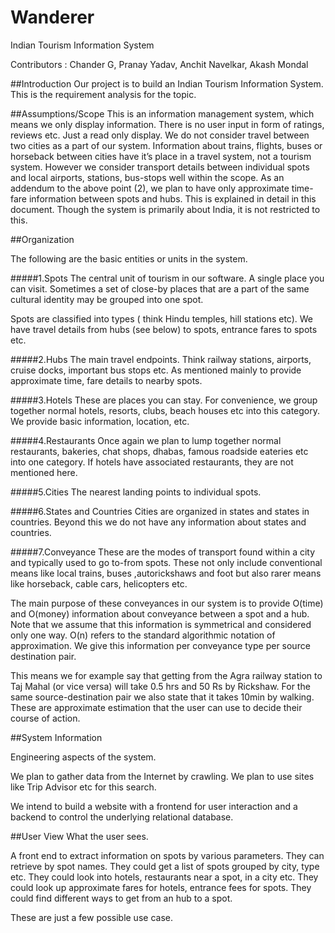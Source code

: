 # Wanderer

Indian Tourism Information System

Contributors : Chander G, Pranay Yadav, Anchit Navelkar, Akash Mondal

##Introduction
Our project is to build an Indian Tourism Information System. This is the requirement analysis for the topic.


##Assumptions/Scope
This is an information management system, which means we only display information. There is no user input in form of ratings, reviews etc. Just a read only display.
We do not consider travel between two cities as a part of our system. Information about trains, flights, buses or horseback between cities have it’s place in a travel system, not a tourism system. However we consider transport details between individual spots and local airports, stations, bus-stops well within the scope.
As an addendum to the above point (2), we plan to have only approximate time-fare information between spots and hubs. This is explained in detail in this document.
Though the system is primarily about India, it is not restricted to this.


##Organization

The following are the basic entities or units in the system.

#####1.Spots
The central unit of tourism in our software. A single place you can visit. Sometimes a set of close-by places that are a part of the same cultural identity may be grouped into one spot. 

Spots are classified into types ( think Hindu temples, hill stations etc). We have travel details from hubs (see below) to spots, entrance fares to spots etc.   

#####2.Hubs
The main travel endpoints. Think railway stations, airports, cruise docks, important bus stops etc. As mentioned mainly to provide approximate time, fare details to nearby spots.

#####3.Hotels
These are places you can stay. For convenience, we group together normal hotels, resorts, clubs, beach houses etc into this category. We provide basic information, location, etc.

#####4.Restaurants
Once again we plan to lump together normal restaurants, bakeries, chat shops, dhabas, famous roadside eateries etc into one category. If hotels have associated restaurants, they are not mentioned here.

#####5.Cities 
The nearest landing points to individual spots.

#####6.States and Countries
Cities are organized in states and states in countries. Beyond this we do not have any information about states and countries.

#####7.Conveyance
These are the modes of transport found within a city and typically used to go to-from spots. These not only include conventional means like local trains, buses ,autorickshaws   and foot but also rarer means like horseback, cable cars, helicopters etc.

The main purpose of these conveyances in our system is to provide O(time) and O(money) information about conveyance between a spot and a hub. Note that we assume that this information is symmetrical and considered only one way.  O(n) refers to the standard algorithmic notation of approximation. We give this information per conveyance type per source destination pair. 

This means we for example say that getting from the Agra railway station to Taj Mahal (or vice versa) will take 0.5 hrs and 50 Rs by Rickshaw. For the same source-destination pair we also state that it takes 10min by walking. These are approximate estimation that the user can use to decide their course of action.


##System Information

Engineering aspects of the system.

We plan to gather data from the Internet by crawling. We plan to use sites like Trip Advisor etc for this search.

We intend to build a website with a frontend for user interaction and a backend to control the underlying  relational database.

##User View
What the user sees.

A front end to extract information on spots by various parameters. They can retrieve by spot names. They could get a list of spots grouped by city, type etc. They could look into hotels, restaurants near a spot, in a city etc. They could look up approximate fares for hotels, entrance fees for spots. They could find different ways to get from an hub to a spot.

These are just a few possible use case.



